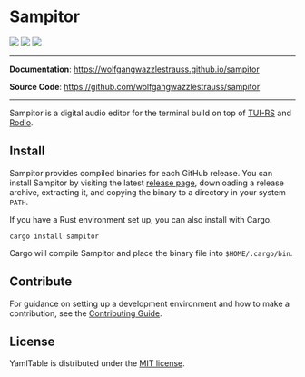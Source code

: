 # Sampitor

![](https://github.com/wolfgangwazzlestrauss/sampitor/workflows/build/badge.svg)
![](https://img.shields.io/github/repo-size/wolfgangwazzlestrauss/sampitor)
![](https://img.shields.io/github/license/wolfgangwazzlestrauss/sampitor)

---

**Documentation**: https://wolfgangwazzlestrauss.github.io/sampitor

**Source Code**: https://github.com/wolfgangwazzlestrauss/sampitor

---

Sampitor is a digital audio editor for the terminal build on top of
[TUI-RS](https://github.com/fdehau/tui-rs) and
[Rodio](https://github.com/RustAudio/rodio).

## Install

Sampitor provides compiled binaries for each GitHub release. You can install
Sampitor by visiting the latest
[release page](https://github.com/wolfgangwazzlestrauss/sampitor/releases/latest),
downloading a release archive, extracting it, and copying the binary to a
directory in your system `PATH`.

If you have a Rust environment set up, you can also install with Cargo.

```console
cargo install sampitor
```

Cargo will compile Sampitor and place the binary file into `$HOME/.cargo/bin`.

## Contribute

For guidance on setting up a development environment and how to make a
contribution, see the
[Contributing Guide](https://github.com/wolfgangwazzlestrauss/sampitor/blob/master/CONTRIBUTING.md).

## License

YamlTable is distributed under the
[MIT license](https://github.com/wolfgangwazzlestrauss/sampitor/blob/master/LICENSE.md).
